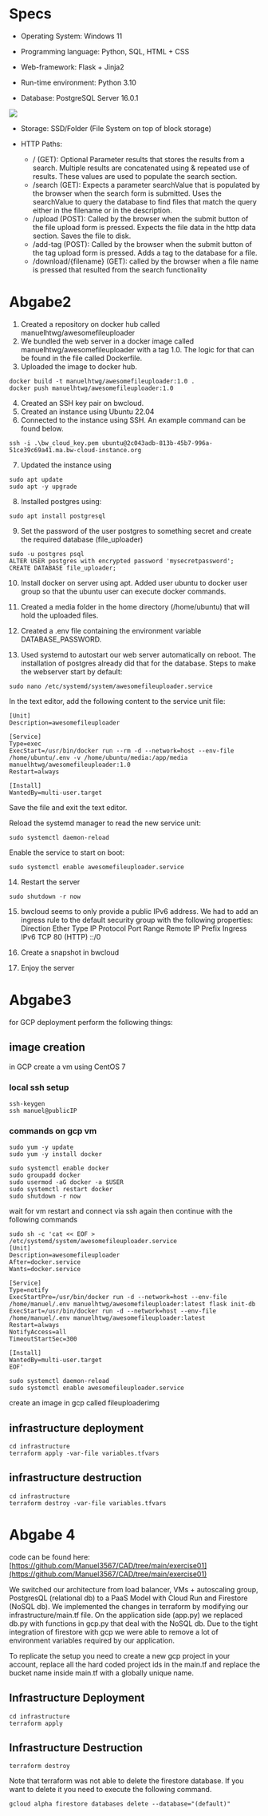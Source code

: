 # Specs
- Operating System: Windows 11

- Programming language: Python, SQL, HTML + CSS

- Web-framework: Flask + Jinja2

- Run-time environment: Python 3.10

- Database: PostgreSQL Server 16.0.1

![](uml_diagram_db.png)
- Storage: SSD/Folder (File System on top of block storage)

- HTTP Paths:
    - / (GET): Optional Parameter results that stores the results from a search. Multiple results are concatenated using & repeated use of results. These values are used to populate the search section.
    - /search (GET): Expects a parameter searchValue that is populated by the browser when the search form is submitted. Uses the searchValue to query the database to find files that match the query either in the filename or in the description.
    - /upload (POST): Called by the browser when the submit button of the file upload form is pressed. Expects the file data in the http data section. Saves the file to disk.
    - /add-tag (POST): Called by the browser when the submit button of the tag upload form is pressed. Adds a tag to the database for a file.
    - /download/{filename} (GET): called by the browser when a file name is pressed that resulted from the search functionality 

# Abgabe2
1. Created a repository on docker hub called manuelhtwg/awesomefileuploader
2. We bundled the web server in a docker image called manuelhtwg/awesomefileuploader with a tag 1.0. The logic for that can be found in the file called Dockerfile.
3. Uploaded the image to docker hub.
```
docker build -t manuelhtwg/awesomefileuploader:1.0 .
docker push manuelhtwg/awesomefileuploader:1.0
```
4. Created an SSH key pair on bwcloud.
5. Created an instance using Ubuntu 22.04
6. Connected to the instance using SSH. An example command can be found below.
```
ssh -i .\bw_cloud_key.pem ubuntu@2c043adb-813b-45b7-996a-51ce39c69a41.ma.bw-cloud-instance.org	
```
7. Updated the instance using 
```
sudo apt update
sudo apt -y upgrade
```
8. Installed postgres using:
```
sudo apt install postgresql
```
9. Set the password of the user postgres to something secret and create the required database (file_uploader)
```
sudo -u postgres psql
ALTER USER postgres with encrypted password 'mysecretpassword';
CREATE DATABASE file_uploader;
```
10. Install docker on server using apt. Added user ubuntu to docker user group so that the ubuntu user can execute docker commands.

11. Created a media folder in the home directory (/home/ubuntu) that will hold the uploaded files.

12. Created a .env file containing the environment variable DATABASE_PASSWORD.

13. Used systemd to autostart our web server automatically on reboot. The installation of postgres already did that for the database.
Steps to make the webserver start by default:
```
sudo nano /etc/systemd/system/awesomefileuploader.service
```
In the text editor, add the following content to the service unit file:
```
[Unit]
Description=awesomefileuploader

[Service]
Type=exec
ExecStart=/usr/bin/docker run --rm -d --network=host --env-file /home/ubuntu/.env -v /home/ubuntu/media:/app/media manuelhtwg/awesomefileuploader:1.0
Restart=always

[Install]
WantedBy=multi-user.target
```

Save the file and exit the text editor.

Reload the systemd manager to read the new service unit:
```
sudo systemctl daemon-reload
```
Enable the service to start on boot:
```
sudo systemctl enable awesomefileuploader.service
```

14. Restart the server
```
sudo shutdown -r now
```

15. bwcloud seems to only provide a public IPv6 address. We had to add an ingress rule to the default security group with the following properties:
Direction	Ether Type	IP Protocol	Port Range	Remote IP Prefix 
Ingress	IPv6	TCP	80 (HTTP)	::/0 

16. Create a snapshot in bwcloud

17. Enjoy the server

# Abgabe3


for GCP deployment perform the following things:

## image creation
in GCP create a vm using CentOS 7
### local ssh setup
```
ssh-keygen
ssh manuel@publicIP
```
### commands on gcp vm
```
sudo yum -y update
sudo yum -y install docker

sudo systemctl enable docker
sudo groupadd docker
sudo usermod -aG docker -a $USER
sudo systemctl restart docker
sudo shutdown -r now
```
wait for vm restart and connect via ssh again then continue with the following commands
```
sudo sh -c 'cat << EOF > /etc/systemd/system/awesomefileuploader.service
[Unit]
Description=awesomefileuploader
After=docker.service
Wants=docker.service

[Service]
Type=notify
ExecStartPre=/usr/bin/docker run -d --network=host --env-file /home/manuel/.env manuelhtwg/awesomefileuploader:latest flask init-db
ExecStart=/usr/bin/docker run -d --network=host --env-file /home/manuel/.env manuelhtwg/awesomefileuploader:latest
Restart=always
NotifyAccess=all
TimeoutStartSec=300

[Install]
WantedBy=multi-user.target
EOF'

sudo systemctl daemon-reload
sudo systemctl enable awesomefileuploader.service
```
create an image in gcp called fileuploaderimg
## infrastructure deployment
```
cd infrastructure
terraform apply -var-file variables.tfvars
```

## infrastructure destruction
```
cd infrastructure
terraform destroy -var-file variables.tfvars
```

# Abgabe 4

code can be found here: [https://github.com/Manuel3567/CAD/tree/main/exercise01](https://github.com/Manuel3567/CAD/tree/main/exercise01)


We switched our architecture from load balancer, VMs + autoscaling group, PostgresQL (relational db)
to a PaaS Model with Cloud Run and Firestore (NoSQL db).
We implemented the changes in terraform by modifying our infrastructure/main.tf file.
On the application side (app.py) we replaced db.py with functions in gcp.py that deal with the NoSQL db.
Due to the tight integration of firestore with gcp we were able to remove a lot of environment variables required by our application.

To replicate the setup you need to create a new gcp project in your account, replace all the hard coded project ids in the main.tf and replace the bucket name inside main.tf with a globally unique name.

## Infrastructure Deployment

```
cd infrastructure
terraform apply
```

## Infrastructure Destruction

```
terraform destroy
```

Note that terraform was not able to delete the firestore database. If you want to delete it you need to execute the following command.

```
gcloud alpha firestore databases delete --database="(default)"
```
